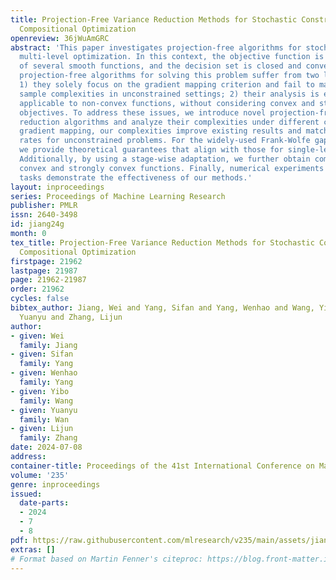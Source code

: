 ```yaml
---
title: Projection-Free Variance Reduction Methods for Stochastic Constrained Multi-Level
  Compositional Optimization
openreview: 36jWuAmGRC
abstract: 'This paper investigates projection-free algorithms for stochastic constrained
  multi-level optimization. In this context, the objective function is a nested composition
  of several smooth functions, and the decision set is closed and convex. Existing
  projection-free algorithms for solving this problem suffer from two limitations:
  1) they solely focus on the gradient mapping criterion and fail to match the optimal
  sample complexities in unconstrained settings; 2) their analysis is exclusively
  applicable to non-convex functions, without considering convex and strongly convex
  objectives. To address these issues, we introduce novel projection-free variance
  reduction algorithms and analyze their complexities under different criteria. For
  gradient mapping, our complexities improve existing results and match the optimal
  rates for unconstrained problems. For the widely-used Frank-Wolfe gap criterion,
  we provide theoretical guarantees that align with those for single-level problems.
  Additionally, by using a stage-wise adaptation, we further obtain complexities for
  convex and strongly convex functions. Finally, numerical experiments on different
  tasks demonstrate the effectiveness of our methods.'
layout: inproceedings
series: Proceedings of Machine Learning Research
publisher: PMLR
issn: 2640-3498
id: jiang24g
month: 0
tex_title: Projection-Free Variance Reduction Methods for Stochastic Constrained Multi-Level
  Compositional Optimization
firstpage: 21962
lastpage: 21987
page: 21962-21987
order: 21962
cycles: false
bibtex_author: Jiang, Wei and Yang, Sifan and Yang, Wenhao and Wang, Yibo and Wan,
  Yuanyu and Zhang, Lijun
author:
- given: Wei
  family: Jiang
- given: Sifan
  family: Yang
- given: Wenhao
  family: Yang
- given: Yibo
  family: Wang
- given: Yuanyu
  family: Wan
- given: Lijun
  family: Zhang
date: 2024-07-08
address:
container-title: Proceedings of the 41st International Conference on Machine Learning
volume: '235'
genre: inproceedings
issued:
  date-parts:
  - 2024
  - 7
  - 8
pdf: https://raw.githubusercontent.com/mlresearch/v235/main/assets/jiang24g/jiang24g.pdf
extras: []
# Format based on Martin Fenner's citeproc: https://blog.front-matter.io/posts/citeproc-yaml-for-bibliographies/
---
```

